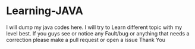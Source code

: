 # Learning-JAVA
I will dump my java codes here.
I will try to Learn different topic with my level best.
If you guys see or notice any Fault/bug or anything 
that needs a correction please make a pull request or open a issue
Thank You


